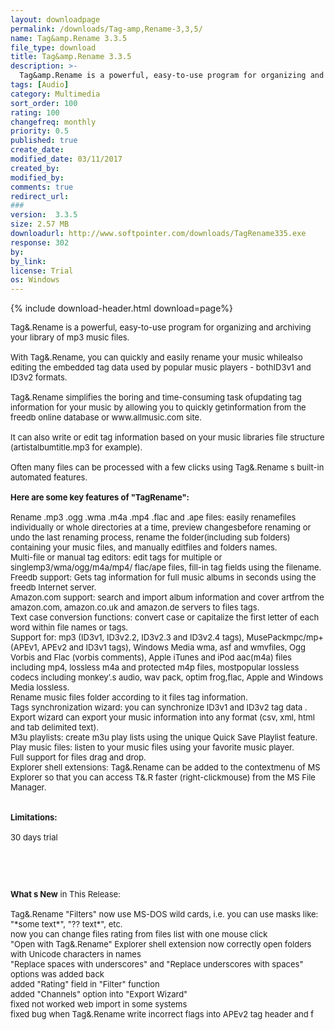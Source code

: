 ```yaml
---
layout: downloadpage
permalink: /downloads/Tag-amp,Rename-3,3,5/
name: Tag&amp.Rename 3.3.5
file_type: download
title: Tag&amp.Rename 3.3.5
description: >-
  Tag&amp.Rename is a powerful, easy-to-use program for organizing and archiving your library of music files
tags: [Audio]
category: Multimedia
sort_order: 100
rating: 100
changefreq: monthly
priority: 0.5
published: true
create_date: 
modified_date: 03/11/2017
created_by: 
modified_by: 
comments: true
redirect_url: 
### 
version:  3.3.5
size: 2.57 MB
downloadurl: http://www.softpointer.com/downloads/TagRename335.exe
response: 302
by: 
by_link: 
license: Trial 
os: Windows
---
```


{% include download-header.html download=page%}

<p style="fix-download-text !important">
<p><font size="2"><p>Tag&amp;.Rename is a powerful, easy-to-use program for organizing and archiving your library of mp3 music files. <br />
<br />
With Tag&amp;.Rename, you can quickly and easily rename your music whilealso editing the embedded tag data used by popular music players - bothID3v1 and ID3v2 formats. <br />
<br />
Tag&amp;.Rename simplifies the boring and time-consuming task ofupdating tag information for your music by allowing you to quickly getinformation from the freedb online database or www.allmusic.com site. <br />
<br />
It can also write or edit tag information based on your music libraries file structure (artistalbumtitle.mp3 for example).<br />
<br />
Often many files can be processed with a few clicks using Tag&amp;.Rename s built-in automated features.<br />
<br />
<span><strong>Here are some key features of "TagRename":</strong></span><br />
<br />
Rename .mp3 .ogg .wma .m4a .mp4 .flac and .ape files: easily renamefiles individually or whole directories at a time, preview changesbefore renaming or undo the last renaming process, rename the folder(including sub folders) containing your music files, and manually editfiles and folders names. <br />
Multi-file or manual tag editors: edit tags for multiple or singlemp3/wma/ogg/m4a/mp4/ flac/ape files, fill-in tag fields using the filename. <br />
Freedb support: Gets tag information for full music albums in seconds using the freedb Internet server. <br />
Amazon.com support: search and import album information and cover artfrom the amazon.com, amazon.co.uk and amazon.de servers to files tags. <br />
Text case conversion functions: convert case or capitalize the first letter of each word within file names or tags. <br />
Support for: mp3 (ID3v1, ID3v2.2, ID3v2.3 and ID3v2.4 tags), MusePackmpc/mp+ (APEv1, APEv2 and ID3v1 tags), Windows Media wma, asf and wmvfiles, Ogg Vorbis and Flac (vorbis comments), Apple iTunes and iPod aac(m4a) files including mp4, lossless m4a and protected m4p files, mostpopular lossless codecs including monkey’.s audio, wav pack, optim frog,flac, Apple and Windows Media lossless. <br />
Rename music files folder according to it files tag information. <br />
Tags synchronization wizard: you can synchronize ID3v1 and ID3v2 tag data . <br />
Export wizard can export your music information into any format (csv, xml, html and tab delimited text). <br />
M3u playlists: create m3u play lists using the unique Quick Save Playlist feature. <br />
Play music files: listen to your music files using your favorite music player. <br />
Full support for files drag and drop. <br />
Explorer shell extensions: Tag&amp;.Rename can be added to the contextmenu of MS Explorer so that you can access T&amp;.R faster (right-clickmouse) from the MS File Manager. <br />
<br />
<br />
<span><strong>Limitations:</strong></span><br />
<br />
30 days trial</p>
<!-- google_ad_section_end -->
<p>&#160;</p>
<div class="celltext_big"><br />
<br />
<strong>What s New</strong> in This Release:<br />
<br />
Tag&amp;.Rename "Filters" now use MS-DOS wild cards, i.e. you can use masks like: "*some text*", "?? text*", etc. <br />
now you can change files rating from files list with one mouse click <br />
"Open with Tag&amp;.Rename" Explorer shell extension now correctly open folders with Unicode characters in names <br />
"Replace spaces with underscores" and "Replace underscores with spaces" options was added back <br />
added "Rating" field in "Filter" function <br />
added "Channels" option into "Export Wizard" <br />
fixed not worked web import in some systems <br />
fixed bug when Tag&amp;.Rename write incorrect flags into APEv2 tag header and f</div></p></p>
